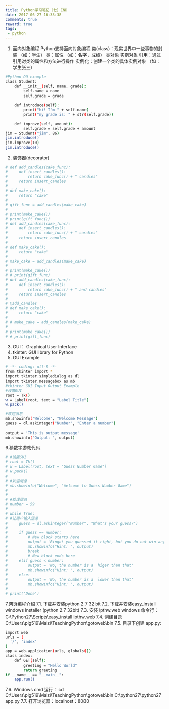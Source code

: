```yaml
---
title: Python学习笔记（七）END
date: 2017-06-27 16:33:38
comments: true
reward: true
tags: 
 - python
---
```

1. 面向对象编程
Python支持面向对象编程
类(class)：现实世界中一些事物的封装 （如：学生）
类：属性 （如：名字，成绩）
类对象
实例对象
引用：通过引用对类的属性和方法进行操作
实例化：创建一个类的具体实例对象 （如：学生张三）
<!-- more -->
``` bash
#Python OO example
class Student:
    def __init__(self, name, grade):
        self.name = name
        self.grade = grade
        
    def introduce(self):
        print("hi! I'm " + self.name)
        print("my grade is: " + str(self.grade))
        
    def improve(self, amount):
        self.grade = self.grade + amount
jim = Student("jim", 86)
jim.introduce()
jim.improve(10)
jim.introduce()
```
2. 装饰器(decorator)
``` bash
# def add_candles(cake_func):
#     def insert_candles():
#         return cake_func() + " candles"
#     return insert_candles
#  
# def make_cake():
#     return "cake"
#  
# gift_func = add_candles(make_cake)
#  
# print(make_cake())
# print(gift_func())
# def add_candles(cake_func):
#     def insert_candles():
#         return cake_func() + " candles"
#     return insert_candles
#   
# def make_cake():
#     return "cake"
#   
# make_cake = add_candles(make_cake)
#   
# print(make_cake())
# # print(gift_func)
# def add_candles(cake_func):
#     def insert_candles():
#         return cake_func() + " and candles"
#     return insert_candles
# 
# @add_candles
# def make_cake():
#     return "cake"
#  
# # make_cake = add_candles(make_cake)
#  
# print(make_cake())
# # print(gift_func)
```

3. GUI： Graphical User Interface
4. tkinter: GUI library for Python
5. GUI Example
``` bash
# -*- coding: utf-8 -*-
from tkinter import *
import tkinter.simpledialog as dl
import tkinter.messagebox as mb
#tkinter GUI Input Output Example
#设置GUI
root = Tk()
w = Label(root, text = "Label Title")
w.pack()
 
#欢迎消息
mb.showinfo("Welcome", "Welcome Message")
guess = dl.askinteger("Number", "Enter a number")
 
output = 'This is output message'
mb.showinfo("Output: ", output)
```
6.猜数字游戏代码
``` bash
# #设置GUI
# root = Tk()
# w = Label(root, text = "Guess Number Game")
# w.pack()
#  
# #欢迎消息
# mb.showinfo("Welcome", "Welcome to Guess Number Game")
#  
#  
# #处理信息
# number = 59
#  
# while True:
# #让用户输入信息
#     guess = dl.askinteger("Number", "What's your guess?")
#        
#     if guess == number:
#         # New block starts here
#         output = 'Bingo! you guessed it right, but you do not win any prizes!'
#         mb.showinfo("Hint: ", output)
#         break
#         # New block ends here
#     elif guess < number:
#         output = 'No, the number is a  higer than that'
#         mb.showinfo("Hint: ", output)
#     else:
#         output = 'No, the number is a  lower than that'
#         mb.showinfo("Hint: ", output)
#     
# print('Done')
```
7.网页编程介绍
7.1. 下载并安装python 2.7 32 bit
7.2. 下载并安装easy_install windows installer (python 2.7 32bit)
7.3. 安装 lpthw.web
   windows 命令行：  C:\Python27\Scripts\easy_install lpthw.web
7.4. 创建目录 C:\Users\plg519\Maizi\TeachingPython\gotoweb\bin
7.5. 目录下创建 app.py:
``` bash
import web
urls = (
  '/', 'index'
)
app = web.application(urls, globals())
class index:
    def GET(self):
        greeting = "Hello World"
        return greeting
if __name__ == "__main__":
    app.run()
```
7.6. Windows cmd 运行：
cd  C:\Users\plg519\Maizi\TeachingPython\gotoweb\bin
C:\python27\python27 app.py
7.7. 打开浏览器：localhost：8080